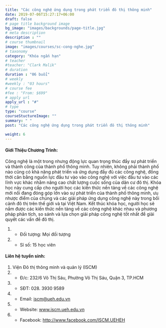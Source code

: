 ```yaml
---
title: "Các công nghệ ứng dụng trong phát triển đô thị thông minh"
date: 2019-07-06T15:27:17+06:00
draft: false
# page title background image
bg_image: "images/backgrounds/page-title.jpg"
# meta description
description : ""
# course thumbnail
image: "images/courses/sc-cong-nghe.jpg"
# taxonomy
category: "Khóa ngắn hạn"
# teacher
#teacher: "Clark Malik"
# duration
duration : "06 buổi"
# weekly
#weekly : "03 hours"
# course fee
#fee : "From: $699"
# apply url
apply_url : "#"
# type
type: "course"
courseStuctureImage: ""
summary: " "
post: "Các công nghệ ứng dụng trong phát triển đô thị thông minh"

weight: 6
---
```


#### Giới Thiệu Chương Trình:

Công nghệ là một trong nhưng động lực quan trọng thúc đẩy sự phát triển và thành công của thành phố thông minh. Tuy nhiên, không phải thành phố nào cũng có khả năng phát triển và ứng dụng đầy đủ các công nghệ, đồng thời cân bằng nguồn lực đầu tư vào vào công nghệ với việc đầu tư vào các lĩnh vực khác nhằm nâng cao chất lượng cuộc sống của dân cư đô thị.
Khóa học này cung cấp cho người học các kiến thức nền tảng về các công nghệ mới nổi đang đóng góp lớn vào sự phát triển của thành phố thông minh, ưu nhược điểm của chúng và các giải pháp ứng dụng công nghệ này trong bối cảnh đô thị trên thế giới và tại Việt Nam.
Kết thúc khóa học, người học sẽ nắm được các kiến thức nền tảng về các công nghệ khác nhau và phương pháp phân tích,  so sánh và lựa chọn giải pháp công nghệ tốt nhất để giải quyết các vấn đề đô thị.

  
1. * Đối tượng: Mọi đối tượng
2. * Sỉ số: 15 học viên

#### Liên hệ tuyển sinh: 
1. Viện Đô thị thông minh và quản lý (ISCM)
2. * Đ/c: 232/6 Võ Thị Sáu, Phường Võ Thị Sáu, Quận 3, TP.HCM
3. * SĐT: 028. 3930 9589
4. * Email: iscm@ueh.edu.vn
4. * Website: www.iscm.ueh.edu.vn
5. * Facebook: http://www.facebook.com/ISCM.UEHEH

